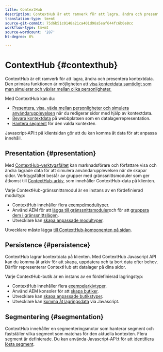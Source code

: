 ```yaml
---
title: ContextHub
description: ContextHub är ett ramverk för att lagra, ändra och presentera kontextdata
translation-type: tm+mt
source-git-commit: 75d6b51c0148a21ca401d98a5eaf644fc6b0e8cc
workflow-type: tm+mt
source-wordcount: '287'
ht-degree: 0%

---
```



# ContextHub {#contexthub}

ContextHub är ett ramverk för att lagra, ändra och presentera kontextdata. Den primära funktionen är möjligheten att [visa kontextdata samtidigt som man simulerar och växlar mellan olika personligheter.](/help/sites-cloud/authoring/personalization/contexthub.md)

Med ContextHub kan du:

* [Presentera, visa, växla mellan personligheter och simulera användarupplevelsen](#presentation) när du redigerar sidor med hjälp av kontextdata.
* [Bevara kontextdata](#persistence) på webbplatsen som en datalagerrepresentation.
* [Hantera segment](#segmentation) för den valda kontexten.

Javascript-API:t på klientsidan gör att du kan komma åt data för att anpassa innehåll.

## Presentation {#presentation}

Med [ContextHub-verktygsfältet](/help/sites-cloud/authoring/personalization/contexthub.md) kan marknadsförare och författare visa och ändra lagrade data för att simulera användarupplevelsen när de skapar sidor. Verktygsfältet består av grupper med gränssnittsmoduler som ger åtkomst till [ContextHub-arkiv,](#persistence) som innehåller ContextHub-data på klienten.

Varje ContextHub-gränssnittsmodul är en instans av en fördefinierad modultyp:

* ContextHub innehåller flera [exempelmodultyper](sample-modules.md).
* Använd AEM för att [lägga till gränssnittsmoduler](configuring-contexthub.md#adding-a-ui-module)och för att [gruppera dem i gränssnittslägen](configuring-contexthub.md#adding-a-ui-mode).
* Utvecklare kan [skapa anpassade modultyper](extending-contexthub.md#creating-contexthub-ui-module-types).

Utvecklare måste lägga [till ContextHub-komponenten på sidan](configuring-contexthub.md).

## Persistence {#persistence}

ContextHub lagrar kontextdata på klienten. Med ContextHub Javascript API kan du komma åt arkiv för att skapa, uppdatera och ta bort data efter behov. Därför representerar ContextHub ett datalager på dina sidor.

Varje ContextHub-butik är en instans av en fördefinierad lagringstyp:

* ContextHub innehåller flera [exempelarkivtyper](sample-stores.md).
* Använd AEM konsoler för att [skapa butiker](configuring-contexthub.md#creating-a-contexthub-store).
* Utvecklare kan [skapa anpassade butikstyper](extending-contexthub.md#creating-custom-store-candidates).
* Utvecklare kan [komma åt lagringsdata](configuring-contexthub.md#interacting-with-contexthub-stores) via Javascript.

## Segmentering {#segmentation}

ContextHub innehåller en segmenteringsmotor som hanterar segment och fastställer vilka segment som matchas för den aktuella kontexten. Flera segment är definierade. Du kan använda Javascript-API:t för att [identifiera lösta segment](configuring-contexthub.md#determining-resolved-contexthub-segments).
